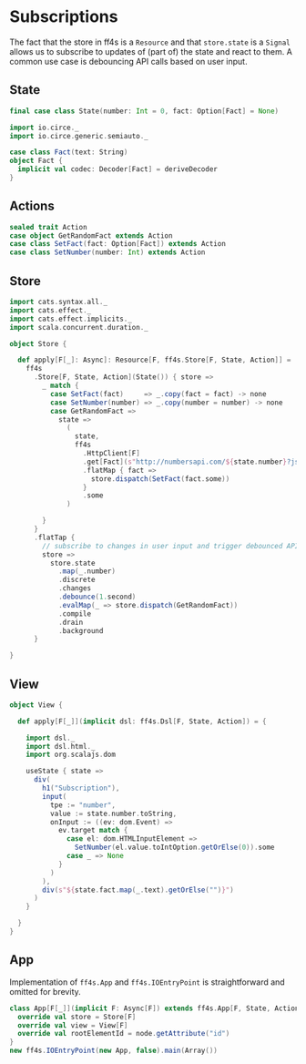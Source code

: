 # Subscriptions

The fact that the store in ff4s is a `Resource` and that `store.state` is a `Signal` allows us to subscribe to updates of (part of) the state and react to them. A common use case is debouncing API calls based on user input.

## State

```scala mdoc:js:shared
final case class State(number: Int = 0, fact: Option[Fact] = None)
```

```scala mdoc:js:shared
import io.circe._
import io.circe.generic.semiauto._

case class Fact(text: String)
object Fact {
  implicit val codec: Decoder[Fact] = deriveDecoder
}
```

## Actions

```scala mdoc:js:shared
sealed trait Action
case object GetRandomFact extends Action
case class SetFact(fact: Option[Fact]) extends Action
case class SetNumber(number: Int) extends Action
```

## Store

```scala mdoc:js:shared
import cats.syntax.all._
import cats.effect._
import cats.effect.implicits._
import scala.concurrent.duration._

object Store {

  def apply[F[_]: Async]: Resource[F, ff4s.Store[F, State, Action]] =
    ff4s
      .Store[F, State, Action](State()) { store =>
        _ match {
          case SetFact(fact)     => _.copy(fact = fact) -> none
          case SetNumber(number) => _.copy(number = number) -> none
          case GetRandomFact =>
            state =>
              (
                state,
                ff4s
                  .HttpClient[F]
                  .get[Fact](s"http://numbersapi.com/${state.number}?json")
                  .flatMap { fact =>
                    store.dispatch(SetFact(fact.some))
                  }
                  .some
              )

        }
      }
      .flatTap {
        // subscribe to changes in user input and trigger debounced API calls
        store =>
          store.state
            .map(_.number)
            .discrete
            .changes
            .debounce(1.second)
            .evalMap(_ => store.dispatch(GetRandomFact))
            .compile
            .drain
            .background
      }

}
```

## View

```scala mdoc:js:shared
object View {

  def apply[F[_]](implicit dsl: ff4s.Dsl[F, State, Action]) = {

    import dsl._
    import dsl.html._
    import org.scalajs.dom

    useState { state =>
      div(
        h1("Subscription"),
        input(
          tpe := "number",
          value := state.number.toString,
          onInput := ((ev: dom.Event) =>
            ev.target match {
              case el: dom.HTMLInputElement =>
                SetNumber(el.value.toIntOption.getOrElse(0)).some
              case _ => None
            }
          )
        ),
        div(s"${state.fact.map(_.text).getOrElse("")}")
      )
    }

  }
}
```

## App

Implementation of `ff4s.App` and `ff4s.IOEntryPoint` is straightforward and omitted for brevity.

```scala mdoc:js:invisible
class App[F[_]](implicit F: Async[F]) extends ff4s.App[F, State, Action] {
  override val store = Store[F]
  override val view = View[F]
  override val rootElementId = node.getAttribute("id")
}
new ff4s.IOEntryPoint(new App, false).main(Array())
```
